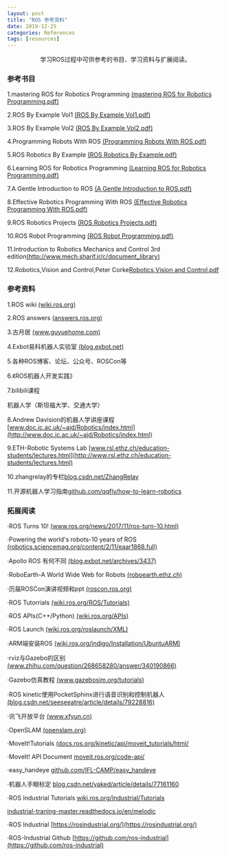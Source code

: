 ```yaml
---
layout: post
title: "ROS 参考资料"
date: 2019-12-25
categories: References
tags: [resources]
---
```


<center>学习ROS过程中可供参考的书目、学习资料与扩展阅读。</center> 

<!--more-->

### 参考书目

1.mastering ROS for Robotics Programming [(mastering ROS for Robotics Programming.pdf)](https://github.com/StevenShiChina/books/blob/master/Mastering%20ROS%20for%20Robotics%20Programming.pdf) 

2.ROS By Example Vol1 [(ROS By Example Vol1.pdf)](https://github.com/StevenShiChina/books/blob/master/ros%20by%20example%20vol%201%20indigo.pdf) 

3.ROS By Example Vol2 [(ROS By Example Vol2.pdf)](https://github.com/StevenShiChina/books/blob/master/ros%20by%20example%20vol%202%20indigo.pdf) 

4.Programming Robots With ROS [(Programming Robots With ROS.pdf)](https://github.com/StevenShiChina/books/blob/master/Programming.Robots.with.ROS.A.Practical.Introduction.to.the.Robot.Operating.System.pdf) 

5.ROS Robotics By Example [(ROS Robotics By Example.pdf)](https://github.com/StevenShiChina/books/blob/master/ROSRoboticsByExample.pdf) 

6.Learning ROS for Robotics Programming [(Learning ROS for Robotics Programming.pdf)](https://github.com/StevenShiChina/books/blob/master/Learning%20ROS%20for%20Robotics%20Programming%20-%20Second%20Edition.pdf) 

7.A Gentle Introduction to ROS [(A Gentle Introduction to ROS.pdf)](https://github.com/amilajack/reading/blob/master/Robotics/A%20Gentle%20Introduction%20to%20ROS.pdf) 

8.Effective Robotics Programming With ROS [(Effective Robotics Programming With ROS.pdf)](https://github.com/StevenShiChina/books/blob/master/Effective.Robotics.Programming.with.ROS.3rd.Edition.pdf)

9.ROS Robotics Projects [(ROS Robotics Projects.pdf)](https://pan.baidu.com/s/1pL9J4Cz)  

10.ROS Robot Programming [(ROS Robot Programming.pdf)](https://share.weiyun.com/970694619c000c4fef50344d3b3defd8)

11.Introduction to Robotics Mechanics and Control 3rd edition[(http://www.mech.sharif.ir/c/document_library)](http://www.mech.sharif.ir/c/document_library/get_file?uuid=5a4bb247-1430-4e46-942c-d692dead831f&groupId=14040)

12.Robotics,Vision and Control,Peter Corke[Robotics,Vision and Control.pdf](https://github.com/ErlangZ/Ebooks/blob/master/Robotics%2C%20vision%20and%20control%20fundamental%20algorithms%20in%20MATLAB%26amp%3Breg%3B.pdf)

### 参考资料

1.ROS wiki [(wiki.ros.org)](https://wiki.ros.org)

2.ROS answers [(answers.ros.org)](https://answers.ros.org)

3.古月居 [(www.guyuehome.com)](https://www.guyuehome.com)

4.Exbot易科机器人实验室 [(blog.exbot.net)](https://blog.exbot.net)

5.各种ROS博客、论坛、公众号、ROSCon等

6.《ROS机器人开发实践》

7.bilibili课程

机器人学（斯坦福大学、交通大学）

8.Andrew Davision的机器人学讲座课程[www.doc.ic.ac.uk/~ajd/Robotics/index.html](http://www.doc.ic.ac.uk/~ajd/Robotics/index.html)

9.ETH-Robotic Systems Lab
[www.rsl.ethz.ch/education-students/lectures.html](http://www.rsl.ethz.ch/education-students/lectures.html)

10.zhangrelay的专栏[blog.csdn.net/ZhangRelay](https://blog.csdn.net/ZhangRelay)

11.开源机器人学习指南[github.com/qqfly/how-to-learn-robotics](https://github.com/qqfly/how-to-learn-robotics)


### 拓展阅读

·ROS Turns 10!
[(www.ros.org/news/2017/11/ros-turn-10.html)](https://www.ros.org/news/2017/11/ros-turn-10.html)

·Powering the world's robots-10 years of ROS
[(robotics.sciencemag.org/content/2/11/eaar1868.full)](https://robotics.sciencemag.org/content/2/11/eaar1868.full)

·Apollo ROS 有何不同
[(blog.exbot.net/archives/3437)](https://blog.exbot.net/archives/3437)

·RoboEarth-A World Wide Web for Robots
[(roboearth.ethz.ch)](https://roboearth.ethz.ch)

·历届ROSCon演讲视频和ppt
[(roscon.ros.org)](https://roscon.ros.org)

·ROS Tutorrials
[(wiki.ros.org/ROS/Tutorials)](https://wiki.ros.org/ROS/Tutorials)

·ROS APIs(C++/Python)
[(wiki.ros.org/APIs)](https://wiki.ros.org/APIs)

·ROS Launch
[(wiki.ros.org/roslaunch/XML)](https://wiki.ros.org/roslaunch/XML)

·ARM端安装ROS
[(wiki.ros.org/indigo/Installation/UbuntuARM)](https://wiki.ros.org/indigo/Installation/UbuntuARM)

·rviz与Gazebo的区别
[(www.zhihu.com/question/268658280/answer/340190866)](https://www.zhihu.com/question/268658280/answer/340190866)

·Gazebo仿真教程
[(www.gazebosim.org/tutorials)](https://www.gazebosim.org/tutorials)

·ROS kinetic使用PocketSphinx进行语音识别和控制机器人
[(blog.csdn.net/seeseeatre/article/details/79228816)](https://blog.csdn.net/seeseeatre/article/details/79228816)

·讯飞开放平台
[(www.xfyun.cn)](https://www.xfyun.cn/)

·OpenSLAM
[(openslam.org)](http://openslam.org/)

·MoveIt!Tutorials
[(docs.ros.org/kinetic/api/moveit_tutorials/html/](http://docs.ros.org/kinetic/api/moveit_tutorials/html/)

·MoveIt! API Document
[moveit.ros.org/code-api/](http://moveit.ros.org/code-api/)

·easy_handeye
[github.com/IFL-CAMP/easy_handeye](https://github.com/IFL-CAMP/easy_handeye)

·机器人手眼标定
[blog.csdn.net/yaked/article/details/77161160](https://blog.csdn.net/yaked/article/details/77161160)

·ROS Industrial Tutorials
[wiki.ros.org/Industrial/Tutorials](http://wiki.ros.org/Industrial/Tutorials)

[industrial-traning-master.readthedocs.io/en/melodic](https://industrial-traning-master.readthedocs.io/en/melodic)

·ROS Industrial
[https://rosindustrial.org/](https://rosindustrial.org/)

·ROS-Industrial Github
[https://github.com/ros-industrial](https://github.com/ros-industrial)
